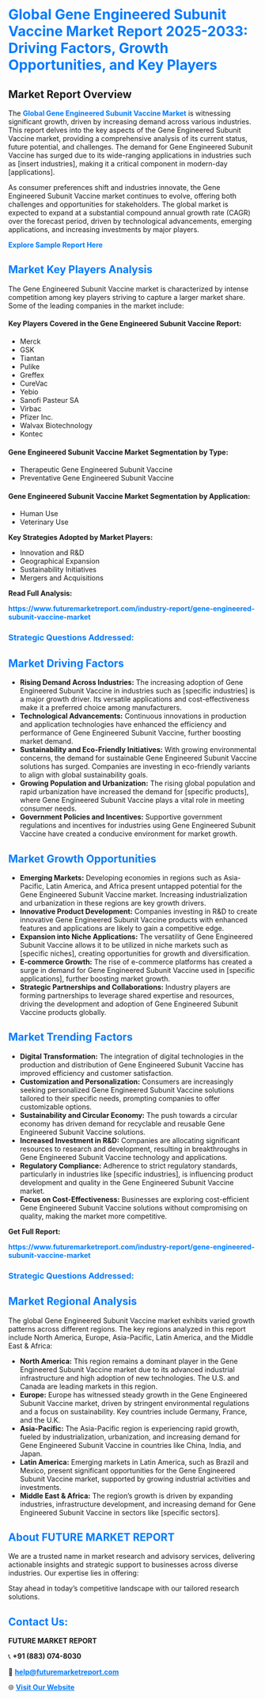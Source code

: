 <h1 style="color: #007BFF;">Global Gene Engineered Subunit Vaccine Market Report 2025-2033: Driving Factors, Growth Opportunities, and Key Players</h1>

<section id="overview">
<h2>Market Report Overview</h2>
<p>The <a href="https://www.futuremarketreport.com/industry-report/gene-engineered-subunit-vaccine-market" style="color: #007BFF; text-decoration: none;"><strong>Global Gene Engineered Subunit Vaccine Market</strong></a> is witnessing significant growth, driven by increasing demand across various industries. This report delves into the key aspects of the Gene Engineered Subunit Vaccine market, providing a comprehensive analysis of its current status, future potential, and challenges. The demand for Gene Engineered Subunit Vaccine has surged due to its wide-ranging applications in industries such as [insert industries], making it a critical component in modern-day [applications].</p>
<p>As consumer preferences shift and industries innovate, the Gene Engineered Subunit Vaccine market continues to evolve, offering both challenges and opportunities for stakeholders. The global market is expected to expand at a substantial compound annual growth rate (CAGR) over the forecast period, driven by technological advancements, emerging applications, and increasing investments by major players.</p>
</section>

<section id="overview">
<p><a href="https://www.futuremarketreport.com/request-sample/reportId=27713" style="color: #007BFF; text-decoration: none;"><strong>Explore Sample Report Here</strong></a></p>
</section>

<section id="key-players">
<h2 style="color: #007BFF;">Market Key Players Analysis</h2>
<p>The Gene Engineered Subunit Vaccine market is characterized by intense competition among key players striving to capture a larger market share. Some of the leading companies in the market include:</p>
<h4>Key Players Covered in the Gene Engineered Subunit Vaccine Report:</h4>
<ul><li>Merck</li><li>GSK</li><li>Tiantan</li><li>Pulike</li><li>Greffex</li><li>CureVac</li><li>Yebio</li><li>Sanofi Pasteur SA</li><li>Virbac</li><li>Pfizer Inc.</li><li>Walvax Biotechnology</li><li>Kontec</li></ul>
<h4>Gene Engineered Subunit Vaccine Market Segmentation by Type:</h4>
<ul><li>Therapeutic Gene Engineered Subunit Vaccine</li><li>Preventative Gene Engineered Subunit Vaccine</li></ul>

<h4>Gene Engineered Subunit Vaccine Market Segmentation by Application:</h4>
<ul><li>Human Use</li><li>Veterinary Use</li></ul>
<p><strong>Key Strategies Adopted by Market Players:</strong></p>
<ul>
<li>Innovation and R&D</li>
<li>Geographical Expansion</li>
<li>Sustainability Initiatives</li>
<li>Mergers and Acquisitions</li>
</ul>
</section>

<section>
<p><strong>Read Full Analysis: </strong></p><a href="https://www.futuremarketreport.com/industry-report/gene-engineered-subunit-vaccine-market" style="color: #007BFF; text-decoration: none;"><strong>https://www.futuremarketreport.com/industry-report/gene-engineered-subunit-vaccine-market</strong></a>
<h3 style="color: #007BFF;">Strategic Questions Addressed:</h3>
</section>

<section id="driving-factors">
<h2 style="color: #007BFF;">Market Driving Factors</h2>
<ul>
<li><strong>Rising Demand Across Industries:</strong> The increasing adoption of Gene Engineered Subunit Vaccine in industries such as [specific industries] is a major growth driver. Its versatile applications and cost-effectiveness make it a preferred choice among manufacturers.</li>
<li><strong>Technological Advancements:</strong> Continuous innovations in production and application technologies have enhanced the efficiency and performance of Gene Engineered Subunit Vaccine, further boosting market demand.</li>
<li><strong>Sustainability and Eco-Friendly Initiatives:</strong> With growing environmental concerns, the demand for sustainable Gene Engineered Subunit Vaccine solutions has surged. Companies are investing in eco-friendly variants to align with global sustainability goals.</li>
<li><strong>Growing Population and Urbanization:</strong> The rising global population and rapid urbanization have increased the demand for [specific products], where Gene Engineered Subunit Vaccine plays a vital role in meeting consumer needs.</li>
<li><strong>Government Policies and Incentives:</strong> Supportive government regulations and incentives for industries using Gene Engineered Subunit Vaccine have created a conducive environment for market growth.</li>
</ul>
</section>

<section id="growth-opportunities">
<h2 style="color: #007BFF;">Market Growth Opportunities</h2>
<ul>
<li><strong>Emerging Markets:</strong> Developing economies in regions such as Asia-Pacific, Latin America, and Africa present untapped potential for the Gene Engineered Subunit Vaccine market. Increasing industrialization and urbanization in these regions are key growth drivers.</li>
<li><strong>Innovative Product Development:</strong> Companies investing in R&D to create innovative Gene Engineered Subunit Vaccine products with enhanced features and applications are likely to gain a competitive edge.</li>
<li><strong>Expansion into Niche Applications:</strong> The versatility of Gene Engineered Subunit Vaccine allows it to be utilized in niche markets such as [specific niches], creating opportunities for growth and diversification.</li>
<li><strong>E-commerce Growth:</strong> The rise of e-commerce platforms has created a surge in demand for Gene Engineered Subunit Vaccine used in [specific applications], further boosting market growth.</li>
<li><strong>Strategic Partnerships and Collaborations:</strong> Industry players are forming partnerships to leverage shared expertise and resources, driving the development and adoption of Gene Engineered Subunit Vaccine products globally.</li>
</ul>
</section>

<section id="trending-factors">
<h2 style="color: #007BFF;">Market Trending Factors</h2>
<ul>
<li><strong>Digital Transformation:</strong> The integration of digital technologies in the production and distribution of Gene Engineered Subunit Vaccine has improved efficiency and customer satisfaction.</li>
<li><strong>Customization and Personalization:</strong> Consumers are increasingly seeking personalized Gene Engineered Subunit Vaccine solutions tailored to their specific needs, prompting companies to offer customizable options.</li>
<li><strong>Sustainability and Circular Economy:</strong> The push towards a circular economy has driven demand for recyclable and reusable Gene Engineered Subunit Vaccine solutions.</li>
<li><strong>Increased Investment in R&D:</strong> Companies are allocating significant resources to research and development, resulting in breakthroughs in Gene Engineered Subunit Vaccine technology and applications.</li>
<li><strong>Regulatory Compliance:</strong> Adherence to strict regulatory standards, particularly in industries like [specific industries], is influencing product development and quality in the Gene Engineered Subunit Vaccine market.</li>
<li><strong>Focus on Cost-Effectiveness:</strong> Businesses are exploring cost-efficient Gene Engineered Subunit Vaccine solutions without compromising on quality, making the market more competitive.</li>
</ul>
</section>

<section>
<p><strong>Get Full Report: </strong></p><a href="https://www.futuremarketreport.com/industry-report/gene-engineered-subunit-vaccine-market" style="color: #007BFF; text-decoration: none;"><strong>https://www.futuremarketreport.com/industry-report/gene-engineered-subunit-vaccine-market</strong></a>
<h3 style="color: #007BFF;">Strategic Questions Addressed:</h3>
</section>


<section id="regional-analysis">
<h2 style="color: #007BFF;">Market Regional Analysis</h2>
<p>The global Gene Engineered Subunit Vaccine market exhibits varied growth patterns across different regions. The key regions analyzed in this report include North America, Europe, Asia-Pacific, Latin America, and the Middle East & Africa:</p>
<ul>
<li><strong>North America:</strong> This region remains a dominant player in the Gene Engineered Subunit Vaccine market due to its advanced industrial infrastructure and high adoption of new technologies. The U.S. and Canada are leading markets in this region.</li>
<li><strong>Europe:</strong> Europe has witnessed steady growth in the Gene Engineered Subunit Vaccine market, driven by stringent environmental regulations and a focus on sustainability. Key countries include Germany, France, and the U.K.</li>
<li><strong>Asia-Pacific:</strong> The Asia-Pacific region is experiencing rapid growth, fueled by industrialization, urbanization, and increasing demand for Gene Engineered Subunit Vaccine in countries like China, India, and Japan.</li>
<li><strong>Latin America:</strong> Emerging markets in Latin America, such as Brazil and Mexico, present significant opportunities for the Gene Engineered Subunit Vaccine market, supported by growing industrial activities and investments.</li>
<li><strong>Middle East & Africa:</strong> The region’s growth is driven by expanding industries, infrastructure development, and increasing demand for Gene Engineered Subunit Vaccine in sectors like [specific sectors].</li>
</ul>
</section>

<footer>
<h2 style="color: #007BFF;">About FUTURE MARKET REPORT</h2>
<p>We are a trusted name in market research and advisory services, delivering actionable insights and strategic support to businesses across diverse industries. Our expertise lies in offering:</p>

<p>Stay ahead in today’s competitive landscape with our tailored research solutions.</p>

<h2 style="color: #007BFF;">Contact Us:</h2>
<p><strong>FUTURE MARKET REPORT</strong></p>
<p>📞 <strong>+91 (883) 074-8030</strong></p>
<p>📧 <strong><a href="mailto:help@futuremarketreport.com" style="color: #007BFF;">help@futuremarketreport.com</a></strong></p>
<p>🌐 <strong><a href="https://www.futuremarketreport.com/" style="color: #007BFF;">Visit Our Website</a></strong></p>
</footer>